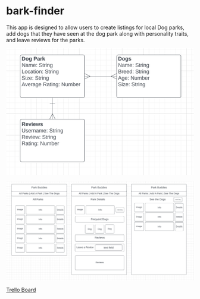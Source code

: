 # bark-finder

This app is designed to allow users to create listings for local Dog parks, add dogs that they have seen at the dog park along with personality traits, and leave reviews for the parks.

![ERM](/public/images/ERM.png)

![wireframe](/public/images/Wireframe.png)

[Trello Board](https://trello.com/b/s9j8PM7c/bark-buddies)
